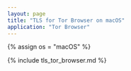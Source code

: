 ```yaml
---
layout: page
title: "TLS for Tor Browser on macOS"
application: "Tor Browser"
---
```


{% assign os = "macOS" %}

{% include tls_tor_browser.md %}
